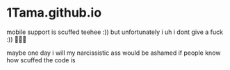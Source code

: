 # 1Tama.github.io
mobile support is scuffed teehee :)) but unfortunately i uh
i dont give a fuck :)) 💯💯💯 

maybe one day i will
my narcissistic ass would be ashamed if people know how scuffed the code is
